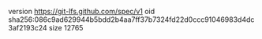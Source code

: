 version https://git-lfs.github.com/spec/v1
oid sha256:086c9ad629944b5bdd2b4aa7ff37b7324fd22d0ccc91046983d4dc3af2193c24
size 12765
